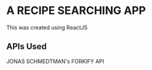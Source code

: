 # A RECIPE SEARCHING APP

This was created using ReactJS

## APIs Used

JONAS SCHMEDTMAN's FORKIFY API

